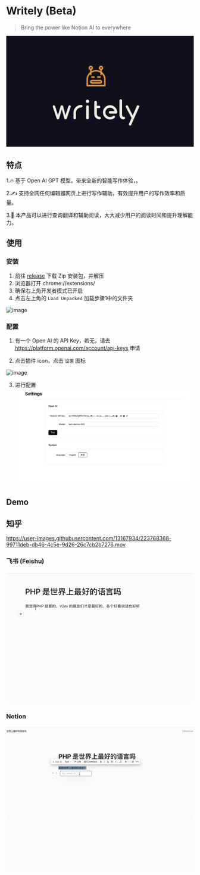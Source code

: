 # Writely (Beta)

> Bring the power like Notion AI to everywhere

![](./assets/logo.png)

## 特点
1.🔥 基于 Open AI GPT 模型，带来全新的智能写作体验，。

2.✍️ 支持全网任何编辑器网页上进行写作辅助，有效提升用户的写作效率和质量。

3.📖 本产品可以进行查询翻译和辅助阅读，大大减少用户的阅读时间和提升理解能力。

## 使用

### 安装
1. 前往 [release](https://github.com/anc95/writely/releases/tag/v0.0.1) 下载 Zip 安装包，并解压
2. 浏览器打开 chrome://extensions/
3. 确保右上角开发者模式已开启
4. 点击左上角的 `Load Unpacked` 加载步骤1中的文件夹
<img width="1708" alt="image" src="https://user-images.githubusercontent.com/13167934/223933464-e8518da6-86eb-4bc3-b2cd-72497cbe5c18.png">

### 配置

1. 有一个 Open AI 的 API Key，若无，请去 https://platform.openai.com/account/api-keys 申请

2. 点击插件 icon，点击 `设置` 图标

<img width="430" alt="image" src="https://user-images.githubusercontent.com/13167934/223933756-b001d01a-899c-42e5-be14-753357a1bba5.png">

3. 进行配置
![](./assets/config.png)

## Demo

## 知乎
https://user-images.githubusercontent.com/13167934/223768368-99711deb-db46-4c5e-9d26-26c7cb2b7276.mov


### 飞书 (Feishu)

![](./assets/demo.gif)

### Notion

![](./assets/notion-demo.gif)
